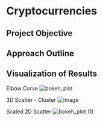 # Cryptocurrencies

## Project Objective

## Approach Outline

## Visualization of Results

Elbow Curve
![bokeh_plot](https://user-images.githubusercontent.com/79720695/130341617-efd97b7e-f680-44f2-a28a-38bdd1be7c2b.png)

3D Scatter - Cluster
![image](https://user-images.githubusercontent.com/79720695/130341668-b3b6656f-13d5-42fc-a91a-6aa44b096da1.png)

Scaled 2D Scatter
![bokeh_plot (1)](https://user-images.githubusercontent.com/79720695/130341648-6cef66a3-513f-42fb-aebc-728ffc098678.png)

